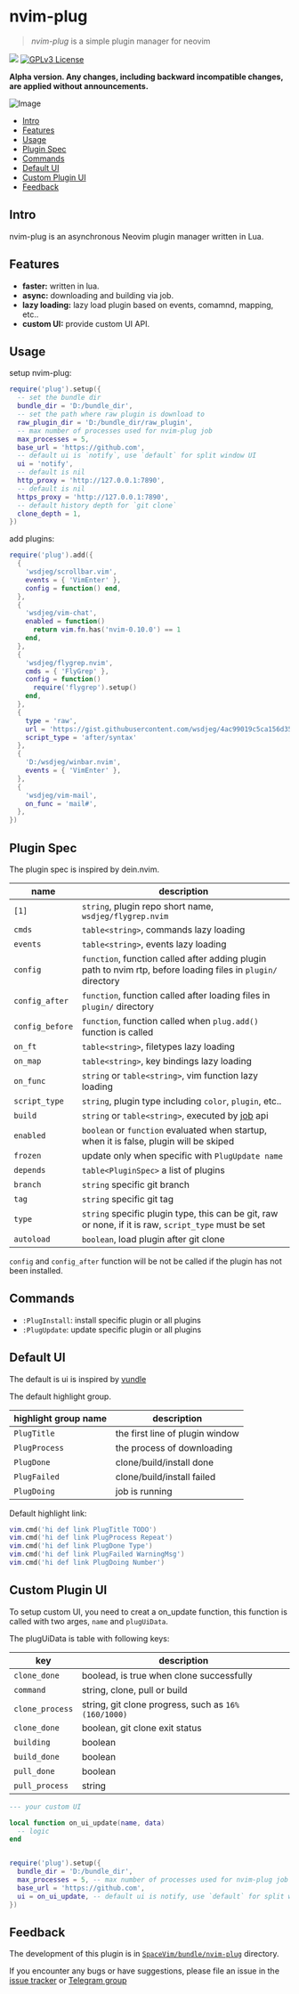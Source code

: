 # nvim-plug

> _nvim-plug_ is a simple plugin manager for neovim

[![](https://spacevim.org/img/build-with-SpaceVim.svg)](https://spacevim.org)
[![GPLv3 License](https://img.spacevim.org/license-GPLv3-blue.svg)](LICENSE)

**Alpha version. Any changes, including backward incompatible changes, are applied without announcements.**

![Image](https://github.com/user-attachments/assets/93b04c48-4f41-46aa-b7f7-6390ee9622c7)

<!-- vim-markdown-toc GFM -->

- [Intro](#intro)
- [Features](#features)
- [Usage](#usage)
- [Plugin Spec](#plugin-spec)
- [Commands](#commands)
- [Default UI](#default-ui)
- [Custom Plugin UI](#custom-plugin-ui)
- [Feedback](#feedback)

<!-- vim-markdown-toc -->

## Intro

nvim-plug is an asynchronous Neovim plugin manager written in Lua.

## Features

- **faster:** written in lua.
- **async:** downloading and building via job.
- **lazy loading:** lazy load plugin based on events, comamnd, mapping, etc..
- **custom UI:** provide custom UI API.

## Usage

setup nvim-plug:

```lua
require('plug').setup({
  -- set the bundle dir
  bundle_dir = 'D:/bundle_dir',
  -- set the path where raw plugin is download to
  raw_plugin_dir = 'D:/bundle_dir/raw_plugin',
  -- max number of processes used for nvim-plug job
  max_processes = 5,
  base_url = 'https://github.com',
  -- default ui is `notify`, use `default` for split window UI
  ui = 'notify',
  -- default is nil
  http_proxy = 'http://127.0.0.1:7890',
  -- default is nil
  https_proxy = 'http://127.0.0.1:7890',
  -- default history depth for `git clone`
  clone_depth = 1,
})
```

add plugins:

```lua
require('plug').add({
  {
    'wsdjeg/scrollbar.vim',
    events = { 'VimEnter' },
    config = function() end,
  },
  {
    'wsdjeg/vim-chat',
    enabled = function()
      return vim.fn.has('nvim-0.10.0') == 1
    end,
  },
  {
    'wsdjeg/flygrep.nvim',
    cmds = { 'FlyGrep' },
    config = function()
      require('flygrep').setup()
    end,
  },
  {
    type = 'raw',
    url = 'https://gist.githubusercontent.com/wsdjeg/4ac99019c5ca156d35704550648ba321/raw/4e8c202c74e98b5d56616c784bfbf9b873dc8868/markdown.vim',
    script_type = 'after/syntax'
  },
  {
    'D:/wsdjeg/winbar.nvim',
    events = { 'VimEnter' },
  },
  {
    'wsdjeg/vim-mail',
    on_func = 'mail#',
  },
})
```

## Plugin Spec

The plugin spec is inspired by dein.nvim.

| name            | description                                                                                                   |
| --------------- | ------------------------------------------------------------------------------------------------------------- |
| `[1]`           | `string`, plugin repo short name, `wsdjeg/flygrep.nvim`                                                       |
| `cmds`          | `table<string>`, commands lazy loading                                                                        |
| `events`        | `table<string>`, events lazy loading                                                                          |
| `config`        | `function`, function called after adding plugin path to nvim rtp, before loading files in `plugin/` directory |
| `config_after`  | `function`, function called after loading files in `plugin/` directory                                        |
| `config_before` | `function`, function called when `plug.add()` function is called                                              |
| `on_ft`         | `table<string>`, filetypes lazy loading                                                                       |
| `on_map`        | `table<string>`, key bindings lazy loading                                                                    |
| `on_func`       | `string` or `table<string>`, vim function lazy loading                                                        |
| `script_type`   | `string`, plugin type including `color`, `plugin`, etc..                                                      |
| `build`         | `string` or `table<string>`, executed by [job](https://spacevim.org/api/job/) api                             |
| `enabled`       | `boolean` or `function` evaluated when startup, when it is false, plugin will be skiped                       |
| `frozen`        | update only when specific with `PlugUpdate name`                                                              |
| `depends`       | `table<PluginSpec>` a list of plugins                                                                         |
| `branch`        | `string` specific git branch                                                                                  |
| `tag`           | `string` specific git tag                                                                                     |
| `type`          | `string` specific plugin type, this can be git, raw or none, if it is raw, `script_type` must be set          |
| `autoload`      | `boolean`, load plugin after git clone                                                                        |

`config` and `config_after` function will be not be called if the plugin has not been installed.

## Commands

- `:PlugInstall`: install specific plugin or all plugins
- `:PlugUpdate`: update specific plugin or all plugins

## Default UI

The default is ui is inspired by [vundle](https://github.com/VundleVim/Vundle.vim)

The default highlight group.

| highlight group name | description                     |
| -------------------- | ------------------------------- |
| `PlugTitle`          | the first line of plugin window |
| `PlugProcess`        | the process of downloading      |
| `PlugDone`           | clone/build/install done        |
| `PlugFailed`         | clone/build/install failed      |
| `PlugDoing`          | job is running                  |

Default highlight link:

```lua
vim.cmd('hi def link PlugTitle TODO')
vim.cmd('hi def link PlugProcess Repeat')
vim.cmd('hi def link PlugDone Type')
vim.cmd('hi def link PlugFailed WarningMsg')
vim.cmd('hi def link PlugDoing Number')
```

## Custom Plugin UI

To setup custom UI, you need to creat a on_update function, this function is called with two arges, `name` and `plugUiData`.

The plugUiData is table with following keys:

| key             | description                                          |
| --------------- | ---------------------------------------------------- |
| `clone_done`    | boolead, is true when clone successfully             |
| `command`       | string, clone, pull or build                         |
| `clone_process` | string, git clone progress, such as `16% (160/1000)` |
| `clone_done`    | boolean, git clone exit status                       |
| `building`      | boolean                                              |
| `build_done`    | boolean                                              |
| `pull_done`     | boolean                                              |
| `pull_process`  | string                                               |

```lua
--- your custom UI

local function on_ui_update(name, data)
  -- logic
end


require('plug').setup({
  bundle_dir = 'D:/bundle_dir',
  max_processes = 5, -- max number of processes used for nvim-plug job
  base_url = 'https://github.com',
  ui = on_ui_update, -- default ui is notify, use `default` for split window UI
})
```

## Feedback

The development of this plugin is in [`SpaceVim/bundle/nvim-plug`](https://github.com/SpaceVim/SpaceVim/tree/master/bundle/nvim-plug) directory.

If you encounter any bugs or have suggestions, please file an issue in the [issue tracker](https://github.com/SpaceVim/SpaceVim/issues) or [Telegram group](https://t.me/+w27TxYbUz1wxZmJl)
